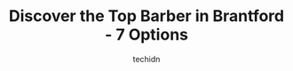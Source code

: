 ---
layout: ampstory
image: https://i0.wp.com/www.auto.or.id/wp-content/uploads/2023/06/sital-unisex-hairstyling-salon-0-brantford-1686327348.jpeg?resize=640,853
author: techidn
featured: false
description: Brantford, Ontario, Canada is a haven for Barber enthusiasts, boasting an impressive array of 7 top-notch establishments. Whether youre a seasoned connoisseur or simply curious to explore t
title: Discover the Top Barber in Brantford - 7 Options
cover:
   title: Discover the Top Barber in Brantford - 7 Options
   subtitle: AUTO.OR.ID
   background: https://www.auto.or.id/wp-content/uploads/2023/06/sital-unisex-hairstyling-salon-0-brantford-1686327348.jpeg

pages: 
 - layout: thirds
   top: <h1>#1 Kuyas Cuts</h1>
   bottom: "<p>Paulo is the man! hes been looking after me for a few years and I cant recommend him enough. His passion and dedication to do the best job possible is why I keep coming</p>"
   background: https://www.auto.or.id/wp-content/uploads/2023/06/sital-unisex-hairstyling-salon-1-brantford-1686327350.jpeg
   backgroundblur: true
 - layout: thirds
   top: <h1>#2 Upperline Hair and Beauty</h1>
   bottom: "<p>627 Park Rd N # 6, Brantford, ON N3T 5L8, Canada</p>"
   background: https://www.auto.or.id/wp-content/uploads/2023/06/sital-unisex-hairstyling-salon-2-brantford-1686327350.jpeg
   cta:
      link: https://www.auto.or.id/discover-the-top-barber-in-brantford-7-options/
      text: Discover the Top Barber in Brantford - 7 Options
 - layout: thirds
   top: <h1>#3 Fademaster Barbershop</h1>
   bottom: "<p>120 Dalhousie St, Brantford, ON N3T 2J3, Canada</p>"
   background: https://images.unsplash.com/photo-1580540149927-0d212125eadb?ixlib=rb-4.0.3&ixid=MnwxMjA3fDB8MHxwaG90by1wYWdlfHx8fGVufDB8fHx8&auto=format&fit=crop&w=640&h=853&q=80
   cta:
      link: https://www.auto.or.id/discover-the-top-barber-in-brantford-7-options/
      text: Discover the Top Barber in Brantford - 7 Options
 - layout: thirds
   top: <h1>#4 Cuba Fades Barbershop</h1>
   bottom: "<p>70 Colborne St, Brantford, ON N3T 2G5, Canada</p>"
   background: https://images.unsplash.com/photo-1529589438034-00c0e7a6452f?ixlib=rb-4.0.3&ixid=MnwxMjA3fDB8MHxwaG90by1wYWdlfHx8fGVufDB8fHx8&auto=format&fit=crop&w=640&h=853&q=80
   cta:
      link: https://www.auto.or.id/discover-the-top-barber-in-brantford-7-options/
      text: Discover the Top Barber in Brantford - 7 Options
 - layout: thirds
   top: <h1>#5 Sink or Swim Barber Shop</h1>
   bottom: "<p>36 Charing Cross St, Brantford, ON N3R 2H2, Canada</p>"
   background: https://images.unsplash.com/photo-1576933875027-3314e0a79702?ixlib=rb-4.0.3&ixid=MnwxMjA3fDB8MHxwaG90by1wYWdlfHx8fGVufDB8fHx8&auto=format&fit=crop&w=640&h=853&q=80
   cta:
      link: https://www.auto.or.id/discover-the-top-barber-in-brantford-7-options/
      text: Discover the Top Barber in Brantford - 7 Options
 - layout: thirds
   top: <h1>#6 Scissor Over Comb</h1>
   bottom: "<p>225 Fairview Dr, Brantford, ON N3R 7E3, Canada</p>"
   background: https://images.unsplash.com/photo-1630381933629-1ea495aab22d?ixlib=rb-4.0.3&ixid=MnwxMjA3fDB8MHxwaG90by1wYWdlfHx8fGVufDB8fHx8&auto=format&fit=crop&w=640&h=853&q=80
   cta:
      link: https://www.auto.or.id/discover-the-top-barber-in-brantford-7-options/
      text: Discover the Top Barber in Brantford - 7 Options
 - layout: thirds
   top: <h1>#7 Vinces Hairstyling For Men</h1>
   bottom: "<p>226 Murray St, Brantford, ON N3S 5S1, Canada</p>"
   background: https://images.unsplash.com/photo-1604755940773-d7d32c4e43e1?ixlib=rb-4.0.3&ixid=MnwxMjA3fDB8MHxwaG90by1wYWdlfHx8fGVufDB8fHx8&auto=format&fit=crop&w=640&h=853&q=80
   cta:
      link: https://www.auto.or.id/discover-the-top-barber-in-brantford-7-options/
      text: Discover the Top Barber in Brantford - 7 Options
 - layout: thirds
   middle: Continue reading...
   background: https://images.unsplash.com/photo-1594420307681-9abf0349f8e2?ixlib=rb-4.0.3&ixid=MnwxMjA3fDB8MHxwaG90by1wYWdlfHx8fGVufDB8fHx8&auto=format&fit=crop&w=640&h=853&q=80
   cta:
      link: https://www.auto.or.id/discover-the-top-barber-in-brantford-7-options/
      text: Discover the Top Barber in Brantford - 7 Options

---